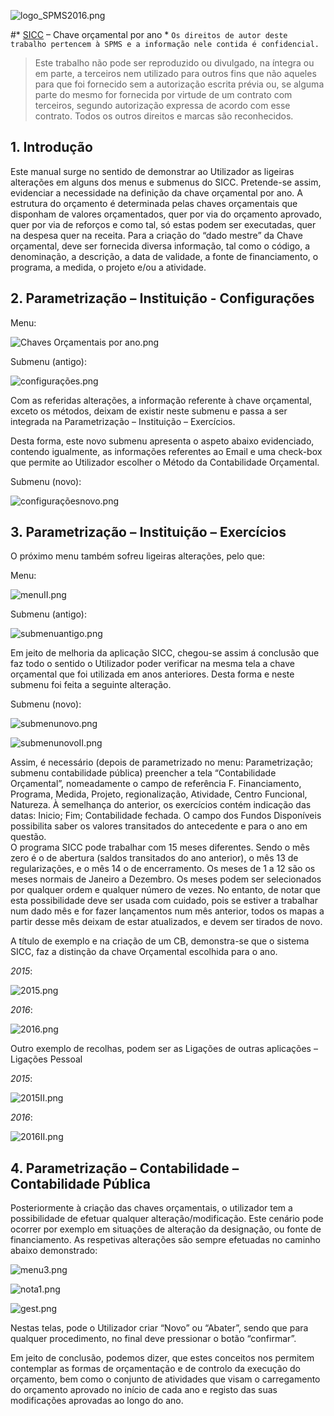 ![logo_SPMS2016.png](https://raw.githubusercontent.com/SPMSSICC/Markdown/master/logos%20SPMS/logo_SPMS2016.png "")

#* [SICC](C://Users//User//Desktop//SICC//LOGIN.html "SICC") – Chave orçamental por ano *
``Os direitos de autor deste trabalho pertencem à SPMS e a informação nele contida é confidencial.``


> Este trabalho não pode ser reproduzido ou divulgado, na íntegra ou em parte, a terceiros nem utilizado para outros fins que não aqueles para que foi fornecido sem a autorização escrita prévia ou, se alguma parte do mesmo for fornecida por virtude de um contrato com terceiros, segundo autorização expressa de acordo com esse contrato. Todos os outros direitos e marcas são reconhecidos.

## 1.	Introdução

Este manual surge no sentido de demonstrar ao Utilizador as ligeiras alterações em alguns dos menus e submenus do SICC. Pretende-se assim, evidenciar a necessidade na definição da chave orçamental por ano. 
A estrutura do orçamento é determinada pelas chaves orçamentais que disponham de valores orçamentados, quer por via do orçamento aprovado, quer por via de reforços e como tal, só estas podem ser executadas, quer na despesa quer na receita. 
Para a criação do “dado mestre” da Chave orçamental, deve ser fornecida diversa informação, tal como o código, a denominação, a descrição, a data de validade, a fonte de financiamento, o programa, a medida, o projeto e/ou a atividade.

## 2.	Parametrização – Instituição - Configurações

Menu:

![Chaves Orçamentais por ano.png](https://raw.githubusercontent.com/SPMSSICC/Markdown/master/Chaves%20or%C3%A7amentais%20por%20ano/Chaves%20Or%C3%A7amentais%20por%20ano.png "")

Submenu (antigo):

![configurações.png](https://raw.githubusercontent.com/SPMSSICC/Markdown/master/Chaves%20or%C3%A7amentais%20por%20ano/configura%C3%A7%C3%B5es.png "")

Com as referidas alterações, a informação referente à chave orçamental, exceto os métodos, deixam de existir neste submenu e passa a ser integrada na Parametrização – Instituição – Exercícios.

Desta forma, este novo submenu apresenta o aspeto abaixo evidenciado, contendo igualmente, as informações referentes ao Email e uma check-box que permite ao Utilizador escolher o Método da Contabilidade Orçamental.

Submenu (novo):

![configuraçõesnovo.png](https://raw.githubusercontent.com/SPMSSICC/Markdown/master/Chaves%20or%C3%A7amentais%20por%20ano/configura%C3%A7%C3%B5esnovo.png "")

## 3.	Parametrização – Instituição – Exercícios

O próximo menu também sofreu ligeiras alterações, pelo que:

Menu:

![menuII.png](https://raw.githubusercontent.com/SPMSSICC/Markdown/master/Chaves%20or%C3%A7amentais%20por%20ano/menuII.png"")

Submenu (antigo):

![submenuantigo.png](https://raw.githubusercontent.com/SPMSSICC/Markdown/master/Chaves%20or%C3%A7amentais%20por%20ano/submenuantigo.png "")

Em jeito de melhoria da aplicação SICC, chegou-se assim á conclusão que faz todo o sentido o Utilizador poder verificar na mesma tela a chave orçamental que foi utilizada em anos anteriores. Desta forma e neste submenu foi feita a seguinte alteração.

Submenu (novo):

![submenunovo.png](https://raw.githubusercontent.com/SPMSSICC/Markdown/master/Chaves%20or%C3%A7amentais%20por%20ano/submenunovo.png "")

![submenunovoII.png](https://raw.githubusercontent.com/SPMSSICC/Markdown/master/Chaves%20or%C3%A7amentais%20por%20ano/submenunovoII.png "")

Assim, é necessário (depois de parametrizado no menu: Parametrização; submenu contabilidade pública) preencher a tela “Contabilidade Orçamental”, nomeadamente o campo de referência F. Financiamento, Programa, Medida, Projeto, regionalização, Atividade, Centro Funcional, Natureza.
À semelhança do anterior, os exercícios contém indicação das datas: Inicio; Fim; Contabilidade fechada. O campo dos Fundos Disponíveis possibilita saber os valores transitados do antecedente e para o ano em questão.  
O programa SICC pode trabalhar com 15 meses diferentes. Sendo o mês zero é o de abertura (saldos transitados do ano anterior), o mês 13 de regularizações, e o mês 14 o de encerramento. Os meses de 1 a 12 são os meses normais de Janeiro a Dezembro. Os meses podem ser selecionados por qualquer ordem e qualquer número de vezes. No entanto, de notar que esta possibilidade deve ser usada com cuidado, pois se estiver a trabalhar num dado mês e for fazer lançamentos num mês anterior, todos os mapas a partir desse mês deixam de estar atualizados, e devem ser tirados de novo.

A título de exemplo e na criação de um CB, demonstra-se que o sistema SICC, faz a distinção da chave Orçamental escolhida para o ano.

*_2015_*:

![2015.png](https://raw.githubusercontent.com/SPMSSICC/Markdown/master/Chaves%20or%C3%A7amentais%20por%20ano/2015.png "")    


*_2016_*:

![2016.png](https://raw.githubusercontent.com/SPMSSICC/Markdown/master/Chaves%20or%C3%A7amentais%20por%20ano/2016.png "")


Outro exemplo de recolhas, podem ser as Ligações de outras aplicações – Ligações Pessoal

*_2015_*:

![2015II.png](https://raw.githubusercontent.com/SPMSSICC/Markdown/master/Chaves%20or%C3%A7amentais%20por%20ano/2015II.png "")


*_2016_*:

![2016II.png](https://raw.githubusercontent.com/SPMSSICC/Markdown/master/Chaves%20or%C3%A7amentais%20por%20ano/2016II.png "")

## 4.	Parametrização – Contabilidade – Contabilidade Pública

Posteriormente à criação das chaves orçamentais, o utilizador tem a possibilidade de efetuar qualquer alteração/modificação. Este cenário pode ocorrer por exemplo em situações de alteração da designação, ou fonte de financiamento. As respetivas alterações são sempre efetuadas no caminho abaixo demonstrado:

![menu3.png](https://raw.githubusercontent.com/SPMSSICC/Markdown/master/Chaves%20or%C3%A7amentais%20por%20ano/menu3.png "")

![nota1.png](https://raw.githubusercontent.com/SPMSSICC/Markdown/master/Chaves%20or%C3%A7amentais%20por%20ano/nota1.png "")

![gest.png](https://raw.githubusercontent.com/SPMSSICC/Markdown/master/Chaves%20or%C3%A7amentais%20por%20ano/gest.png "")

Nestas telas, pode o Utilizador criar “Novo” ou “Abater”, sendo que para qualquer procedimento, no final deve pressionar o botão “confirmar”.

Em jeito de conclusão, podemos dizer, que  estes conceitos nos permitem contemplar  as formas de orçamentação e de controlo da execução do orçamento, bem como o conjunto de atividades que visam o carregamento do orçamento aprovado no início de cada ano e registo das suas modificações aprovadas ao longo do ano.



